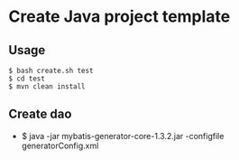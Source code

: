 # Create Java project template

## Usage

```
$ bash create.sh test
$ cd test
$ mvn clean install
```

## Create dao

* $ java -jar mybatis-generator-core-1.3.2.jar -configfile generatorConfig.xml
